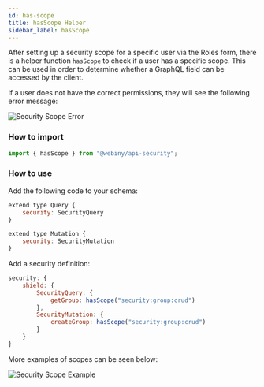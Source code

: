 ```yaml
---
id: has-scope
title: hasScope Helper
sidebar_label: hasScope
---
```


After setting up a security scope for a specific user via the Roles form, there is a helper function `hasScope` to check if a user has a specific scope. This can be used in order to determine whether a GraphQL field can be accessed by the client.

If a user does not have the correct permissions, they will see the following error message:

![Security Scope Error](/img/webiny-apps/security/development/api/GraphQLHelpers/has-role-scope-error.png)

### How to import
```js
import { hasScope } from "@webiny/api-security";
```

### How to use
Add the following code to your schema:
```js
extend type Query {
    security: SecurityQuery
}

extend type Mutation {
    security: SecurityMutation
}
```
Add a security definition:

```js
security: {
    shield: {
        SecurityQuery: {
            getGroup: hasScope("security:group:crud")
        },
        SecurityMutation: {
            createGroup: hasScope("security:group:crud")
        }
    }
}
```
More examples of scopes can be seen below:

![Security Scope Example](/img/webiny-apps/security/development/api/GraphQLHelpers/security-scope.png)